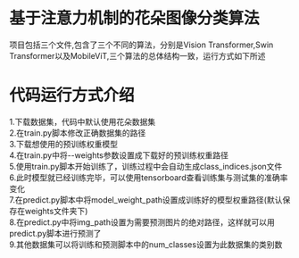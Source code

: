 # 基于注意力机制的花朵图像分类算法
项目包括三个文件,包含了三个不同的算法，分别是Vision Transformer,Swin Transformer以及MobileViT,三个算法的总体结构一致，运行方式如下所述
# 代码运行方式介绍
1.下载数据集，代码中默认使用花朵数据集  
2.在train.py脚本修改正确数据集的路径  
3.下载想使用的预训练权重模型  
4.在train.py中将--weights参数设置成下载好的预训练权重路径  
5.使用train.py脚本开始训练了，训练过程中会自动生成class_indices.json文件  
6.此时模型就已经训练完毕，可以使用tensorboard查看训练集与测试集的准确率变化  
7.在predict.py脚本中将model_weight_path设置成训练好的模型权重路径(默认保存在weights文件夹下)   
8.在predict.py中将img_path设置为需要预测图片的绝对路径，这样就可以用predict.py脚本进行预测了  
9.其他数据集可以将训练和预测脚本中的num_classes设置为此数据集的类别数  

